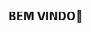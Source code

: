 ## BEM VINDO👋

<!--
**ceboliinha09/ceboliinha09** is a ✨ _special_ ✨ repository because its `README.md` (this file) appears on your GitHub profile.

Estudo no México
Turma de Exatas
e-mail: 00001123444985sp@al.educacao.sp.gov.br
